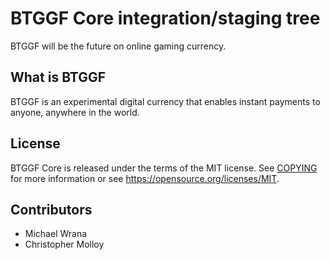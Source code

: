 BTGGF Core integration/staging tree
=====================================

BTGGF will be the future on online gaming currency.

What is BTGGF
----------------

BTGGF is an experimental digital currency that enables instant payments to
anyone, anywhere in the world. 

License
-------

BTGGF Core is released under the terms of the MIT license. See [COPYING](COPYING) for more
information or see https://opensource.org/licenses/MIT.

Contributors
----------------

* Michael Wrana
* Christopher Molloy
